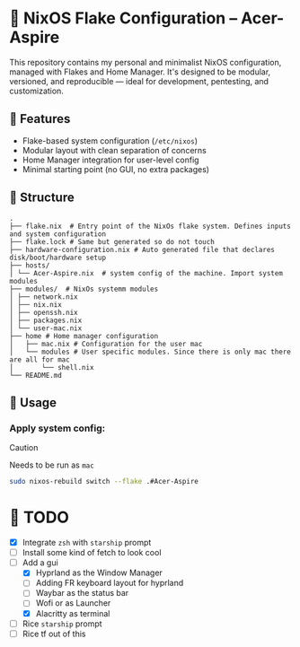 # 🐧 NixOS Flake Configuration – Acer-Aspire

This repository contains my personal and minimalist NixOS configuration, managed with Flakes and Home Manager.
It's designed to be modular, versioned, and reproducible — ideal for development, pentesting, and customization.

## 🧩 Features

- Flake-based system configuration (`/etc/nixos`)
- Modular layout with clean separation of concerns
- Home Manager integration for user-level config
- Minimal starting point (no GUI, no extra packages)

## 📁 Structure

```shell
.
├── flake.nix  # Entry point of the NixOs flake system. Defines inputs and system configuration
├── flake.lock # Same but generated so do not touch
├── hardware-configuration.nix # Auto generated file that declares disk/boot/hardware setup
├── hosts/
│ └── Acer-Aspire.nix  # system config of the machine. Import system modules
├── modules/  # NixOs systemm modules
│ ├── network.nix
│ ├── nix.nix
│ ├── openssh.nix
│ ├── packages.nix
│ └── user-mac.nix
├── home # Home manager configuration
│   ├── mac.nix # Configuration for the user mac
│   └── modules # User specific modules. Since there is only mac there are all for mac
│       └── shell.nix
└── README.md
```

## 🚀 Usage

### Apply system config:

> [!CAUTION]
> Needs to be run as `mac`

```bash
sudo nixos-rebuild switch --flake .#Acer-Aspire
```

# 🔧 TODO

- [x] Integrate `zsh` with `starship` prompt
- [ ] Install some kind of fetch to look cool
- [ ] Add a gui
  - [x] Hyprland as the Window Manager
  - [ ] Adding FR keyboard layout for hyprland
  - [ ] Waybar as the status bar
  - [ ] Wofi or as Launcher
  - [x] Alacritty as terminal
- [ ] Rice `starship` prompt
- [ ] Rice tf out of this
